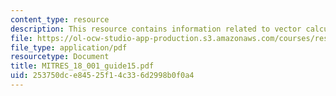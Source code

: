 ```yaml
---
content_type: resource
description: This resource contains information related to vector calculus.
file: https://ol-ocw-studio-app-production.s3.amazonaws.com/courses/res-18-001-calculus-online-textbook-spring-2005/253750dce84525f14c336d2998b0f0a4_MITRES_18_001_guide15.pdf
file_type: application/pdf
resourcetype: Document
title: MITRES_18_001_guide15.pdf
uid: 253750dc-e845-25f1-4c33-6d2998b0f0a4
---
```

